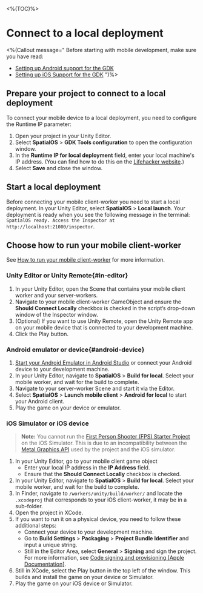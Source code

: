 <%(TOC)%>

# Connect to a local deployment

<%(Callout message="
Before starting with mobile development, make sure you have read:

* [Setting up Android support for the GDK]({{urlRoot}}/modules/mobile/setup-android)
* [Setting up iOS Support for the GDK]({{urlRoot}}/modules/mobile/setup-ios)
")%>


## Prepare your project to connect to a local deployment

To connect your mobile device to a local deployment, you need to configure the Runtime IP parameter:

1. Open your project in your Unity Editor.
1. Select **SpatialOS** > **GDK Tools configuration** to open the configuration window.
1. In the **Runtime IP for local deployment** field, enter your local machine's IP address. (You can find how to do this on the [Lifehacker website](https://lifehacker.com/5833108/how-to-find-your-local-and-external-ip-address).)
1. Select **Save** and close the window.

## Start a local deployment

Before connecting your mobile client-worker you need to start a local deployment. In your Unity Editor, select **SpatialOS** > **Local launch**. Your deployment is ready when you see the following message in the terminal: `SpatialOS ready. Access the Inspector at http://localhost:21000/inspector`.

## Choose how to run your mobile client-worker

See [How to run your mobile client-worker]({{urlRoot}}/modules/mobile/run-client) for more information.

### Unity Editor or Unity Remote{#in-editor}

1. In your Unity Editor, open the Scene that contains your mobile client worker and your server-workers.
1. Navigate to your mobile client-worker GameObject and ensure the **Should Connect Locally**  checkbox is checked in the script’s drop-down window of the Inspector window.
1. (Optional) If you want to use Unity Remote, open the Unity Remote app on your mobile device that is connected to your development machine.
1. Click the Play button.

### Android emulator or device{#android-device}

1. [Start your Android Emulator in Android Studio](https://developer.android.com/studio/run/managing-avds) or connect your Android device to your development machine.
1. In your Unity Editor, navigate to **SpatialOS** > **Build for local**. Select your mobile worker, and wait for the build to complete.
1. Navigate to your server-worker Scene and start it via the Editor.
1. Select **SpatialOS** > **Launch mobile client** > **Android for local** to start your Android client.
1. Play the game on your device or emulator.

### iOS Simulator or iOS device

> **Note:** You cannot run the [First Person Shooter (FPS) Starter Project]({{urlRoot}}/projects/fps/overview) on the iOS Simulator. This is due to an incompatibility between the [Metal Graphics API](https://developer.apple.com/metal/) used by the project and the iOS simulator.

1. In your Unity Editor, go to your mobile client game object
    * Enter your local IP address in the **IP Address** field.
    * Ensure that the **Should Connect Locally** checkbox is checked.
1. In your Unity Editor, navigate to **SpatialOS** > **Build for local**. Select your mobile worker, and wait for the build to complete.
1. In Finder, navigate to `/workers/unity/build/worker/` and locate the `.xcodeproj` that corresponds to your iOS client-worker, it may be in a sub-folder.
1. Open the project in XCode.
1. If you want to run it on a physical device, you need to follow these additional steps:
    * Connect your device to your development machine.
    * Go to **Build Settings** > **Packaging** > **Project Bundle Identifier** and input a unique string.
    * Still in the Editor Area, select **General** > **Signing** and sign the project. For more information, see [Code signing and provisioning [Apple Documentation]](https://help.apple.com/xcode/mac/current/#/dev60b6fbbc7).
1. Still in XCode, select the Play button in the top left of the window. This builds and install the game on your device or Simulator.
1. Play the game on your iOS device or Simulator.